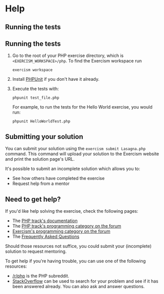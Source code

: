 # Help

## Running the tests

## Running the tests

1. Go to the root of your PHP exercise directory, which is `<EXERCISM_WORKSPACE>/php`.
   To find the Exercism workspace run

   ```shell
   exercism workspace
   ```

2. Install [PHPUnit] if you don't have it already.
3. Execute the tests with:

   ```shell
   phpunit test_file.php
   ```

   For example, to run the tests for the Hello World exercise, you would run:

   ```shell
   phpunit HelloWorldTest.php
   ```

[PHPUnit]: https://exercism.org/docs/tracks/php/installation#h-via-php-archive-phar

## Submitting your solution

You can submit your solution using the `exercism submit Lasagna.php` command.
This command will upload your solution to the Exercism website and print the solution page's URL.

It's possible to submit an incomplete solution which allows you to:

- See how others have completed the exercise
- Request help from a mentor

## Need to get help?

If you'd like help solving the exercise, check the following pages:

- The [PHP track's documentation](https://exercism.org/docs/tracks/php)
- The [PHP track's programming category on the forum](https://forum.exercism.org/c/programming/php)
- [Exercism's programming category on the forum](https://forum.exercism.org/c/programming/5)
- The [Frequently Asked Questions](https://exercism.org/docs/using/faqs)

Should those resources not suffice, you could submit your (incomplete) solution to request mentoring.

To get help if you're having trouble, you can use one of the following resources:

- [/r/php](https://www.reddit.com/r/php) is the PHP subreddit.
- [StackOverflow](https://stackoverflow.com/questions/tagged/php) can be used to search for your problem and see if it has been answered already. You can also ask and answer questions.